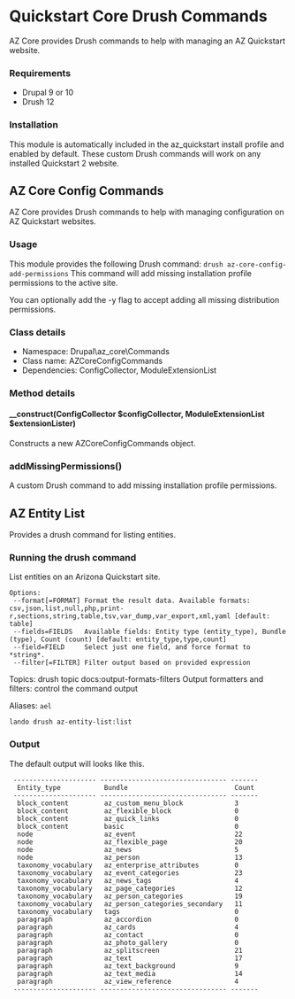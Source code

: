 # Quickstart Core Drush Commands
AZ Core provides Drush commands to help with managing an AZ Quickstart website.

### Requirements

- Drupal 9 or 10
- Drush 12

### Installation

This module is automatically included in the az_quickstart install profile and enabled by default. These custom Drush commands will work on any installed Quickstart 2 website.

## AZ Core Config Commands

AZ Core provides Drush commands to help with managing configuration on AZ Quickstart websites.

### Usage
This module provides the following Drush command:
`drush az-core-config-add-permissions`
This command will add missing installation profile permissions to the active site.

You can optionally add the -y flag to accept adding all missing distribution permissions.

### Class details
- Namespace: Drupal\az_core\Commands
- Class name: AZCoreConfigCommands
- Dependencies: ConfigCollector, ModuleExtensionList

### Method details
#### __construct(ConfigCollector $configCollector, ModuleExtensionList $extensionLister)
Constructs a new AZCoreConfigCommands object.

### addMissingPermissions()
A custom Drush command to add missing installation profile permissions.

## AZ Entity List

Provides a drush command for listing entities.

### Running the drush command

List entities on an Arizona Quickstart site.

```
Options:
 --format[=FORMAT] Format the result data. Available formats: csv,json,list,null,php,print-r,sections,string,table,tsv,var_dump,var_export,xml,yaml [default: table]
 --fields=FIELDS   Available fields: Entity type (entity_type), Bundle (type), Count (count) [default: entity_type,type,count]
 --field=FIELD     Select just one field, and force format to *string*.
 --filter[=FILTER] Filter output based on provided expression
```

Topics:
drush topic docs:output-formats-filters Output formatters and filters: control the command output

Aliases: `ael`

```
lando drush az-entity-list:list
```

### Output

The default output will looks like this.

```
 --------------------- -------------------------------- -------
  Entity_type           Bundle                           Count
 --------------------- -------------------------------- -------
  block_content         az_custom_menu_block             3
  block_content         az_flexible_block                0
  block_content         az_quick_links                   0
  block_content         basic                            0
  node                  az_event                         22
  node                  az_flexible_page                 20
  node                  az_news                          5
  node                  az_person                        13
  taxonomy_vocabulary   az_enterprise_attributes         0
  taxonomy_vocabulary   az_event_categories              23
  taxonomy_vocabulary   az_news_tags                     4
  taxonomy_vocabulary   az_page_categories               12
  taxonomy_vocabulary   az_person_categories             19
  taxonomy_vocabulary   az_person_categories_secondary   11
  taxonomy_vocabulary   tags                             0
  paragraph             az_accordion                     0
  paragraph             az_cards                         4
  paragraph             az_contact                       0
  paragraph             az_photo_gallery                 0
  paragraph             az_splitscreen                   21
  paragraph             az_text                          17
  paragraph             az_text_background               9
  paragraph             az_text_media                    14
  paragraph             az_view_reference                4
 --------------------- -------------------------------- -------
```
